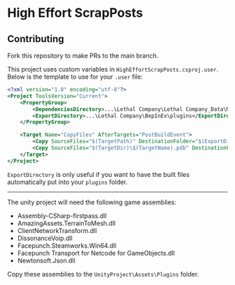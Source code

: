 ﻿# High Effort ScrapPosts

## Contributing

Fork this repository to make PRs to the main branch.

This project uses custom variables in `HighEffortScrapPosts.csproj.user`. Below is the template to use for your `.user` file:

```xml
<?xml version="1.0" encoding="utf-8"?>
<Project ToolsVersion="Current">
    <PropertyGroup>
        <DependenciesDirectory>...\Lethal Company\Lethal Company_Data\Managed</DependenciesDirectory>
        <ExportDirectory>...\Lethal Company\BepInEx\plugins</ExportDirectory>
    </PropertyGroup>

    <Target Name="CopyFiles" AfterTargets="PostBuildEvent">
        <Copy SourceFiles="$(TargetPath)" DestinationFolder="$(ExportDirectory)" />
        <Copy SourceFiles="$(TargetDir)\$(TargetName).pdb" DestinationFolder="$(ExportDirectory)" />
    </Target>
</Project>
```

`ExportDirectory` is only useful if you want to have the built files automatically put into your `plugins` folder.

---

The unity project will need the following game assemblies:

- Assembly-CSharp-firstpass.dll
- AmazingAssets.TerrainToMesh.dll
- ClientNetworkTransform.dll
- DissonanceVoip.dll
- Facepunch.Steamworks.Win64.dll
- Facepunch Transport for Netcode for GameObjects.dll
- Newtonsoft.Json.dll

Copy these assemblies to the `UnityProject\Assets\Plugins` folder.